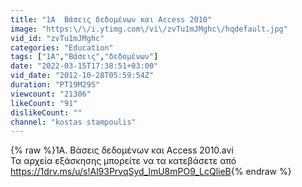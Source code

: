 ```yaml
---
title: "1A  Βάσεις δεδομένων και Access 2010"
image: "https:\/\/i.ytimg.com\/vi\/zvTu1mJMghc\/hqdefault.jpg"
vid_id: "zvTu1mJMghc"
categories: "Education"
tags: ["1A","Βάσεις","δεδομένων"]
date: "2022-03-15T17:38:51+03:00"
vid_date: "2012-10-28T05:59:54Z"
duration: "PT19M29S"
viewcount: "21306"
likeCount: "91"
dislikeCount: ""
channel: "kostas stampoulis"
---
```

{% raw %}1A. Βάσεις δεδομένων και Access 2010.avi<br />Τα αρχεία εξάσκησης μπορείτε να τα κατεβάσετε από <a rel="nofollow" target="blank" href="https://1drv.ms/u/s!Al93PrvqSyd_lmU8mPO9_LcQlieB">https://1drv.ms/u/s!Al93PrvqSyd_lmU8mPO9_LcQlieB</a>{% endraw %}
